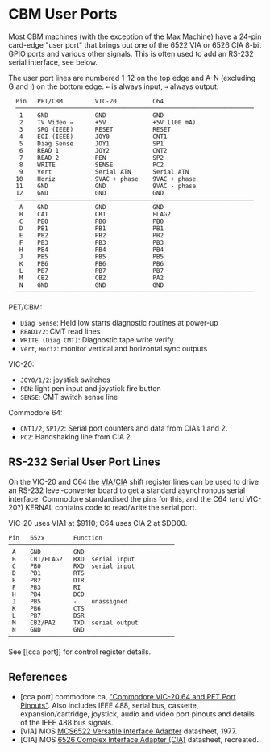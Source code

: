 CBM User Ports
==============

Most CBM machines (with the exception of the Max Machine) have a 24-pin
card-edge "user port" that brings out one of the 6522 VIA or 6526 CIA 8-bit
GPIO ports and various other signals. This is often used to add an RS-232
serial interface, see below.

The user port lines are numbered 1-12 on the top edge and A-N (excluding G
and I) on the bottom edge. `←` is always input, `→` always output.

      Pin   PET/CBM         VIC-20          C64
      ──────────────────────────────────────────────────────────────────
       1    GND             GND             GND
       2    TV Video →      +5V             +5V (100 mA)
       3    SRQ (IEEE)      RESET           RESET
       4    EOI (IEEE)      JOY0            CNT1
       5    Diag Sense      JOY1            SP1
       6    READ 1          JOY2            CNT2
       7    READ 2          PEN             SP2
       8    WRITE           SENSE           PC2
       9    Vert            Serial ATN      Serial ATN
      10    Horiz           9VAC + phase    9VAC + phase
      11    GND             GND             9VAC - phase
      12    GND             GND             GND
      ──────────────────────────────────────────────────────────────────
       A    GND             GND             GND
       B    CA1             CB1             FLAG2
       C    PB0             PB0             PB0
       D    PB1             PB1             PB1
       E    PB2             PB2             PB2
       F    PB3             PB3             PB3
       H    PB4             PB4             PB4
       J    PB5             PB5             PB5
       K    PB6             PB6             PB6
       L    PB7             PB7             PB7
       M    CB2             CB2             PA2
       N    GND             GND             GND
      ──────────────────────────────────────────────────────────────────

PET/CBM:
- `Diag Sense`: Held low starts diagnostic routines at power-up
- `READ1/2`: CMT read lines
- `WRITE (Diag CMT)`: Diagnostic tape write verify
- `Vert`, `Horiz`: monitor vertical and horizontal sync outputs

VIC-20:
- `JOY0/1/2`: joystick switches
- `PEN`: light pen input and joystick fire button
- `SENSE`: CMT switch sense line

Commodore 64:
- `CNT1/2`, `SP1/2`: Serial port counters and data from CIAs 1 and 2.
- `PC2`: Handshaking line from CIA 2.


RS-232 Serial User Port Lines
-----------------------------

On the VIC-20 and C64 the [VIA]/[CIA] shift register lines can be used to
drive an RS-232 level-converter board to get a standard asynchronous serial
interface. Commodore standardised the pins for this, and the C64 (and
VIC-20?) KERNAL contains code to read/write the serial port.

VIC-20 uses VIA1 at $9110; C64 uses CIA 2 at $DD00.

    Pin   652x        Function
    ──────────────────────────────────────────────
     A    GND         GND
     B    CB1/FLAG2   RXD  serial input
     C    PB0         RXD  serial input
     D    PB1         RTS
     E    PB2         DTR
     F    PB3         RI
     H    PB4         DCD
     J    PB5         -    unassigned
     K    PB6         CTS
     L    PB7         DSR
     M    CB2/PA2     TXD  serial output
     N    GND         GND
    ──────────────────────────────────────────────

See [[cca port]] for control register details.


References
----------

- \[cca port] commodore.ca, ["Commodore VIC-20 64 and PET Port
  Pinouts"][cca-port]. Also includes IEEE 488, serial bus, cassette,
  expansion/cartridge, joystick, audio and video port pinouts and details of
  the IEEE 488 bus signals.
- \[VIA] MOS [MCS6522 Versatile Interface Adapter][VIA] datasheet, 1977.
- \[CIA] MOS [6526 Complex Interface Adapter (CIA)][CIA] datasheet, recreated.


[cca-port]: https://www.commodore.ca/manuals/pdfs/commodore_pet_vic-20_c64_port_pinouts.pdf
[VIA]: http://archive.6502.org/datasheets/mos_6522_preliminary_nov_1977.pdf
[CIA]: http://archive.6502.org/datasheets/mos_6526_cia_recreated.pdf
